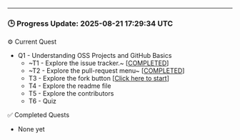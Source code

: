 

---

### 🕒 Progress Update: 2025-08-21 17:29:34 UTC

⚙️ Current Quest
  - Q1 - Understanding OSS Projects and GitHub Basics
    -  ~T1 - Explore the issue tracker.~ [[COMPLETED](https://github.com/OSS-Doorway-Dev/MisanatNAU-wedding/issues/1)]
    -  ~T2 - Explore the pull-request menu~ [[COMPLETED](https://github.com/OSS-Doorway-Dev/MisanatNAU-wedding/issues/2)]
    - T3 - Explore the fork button [[Click here to start](https://github.com/OSS-Doorway-Dev/MisanatNAU-wedding/issues/3)]
    - T4 - Explore the readme file
    - T5 - Explore the contributors
    - T6 - Quiz

✅ Completed Quests
  - None yet
